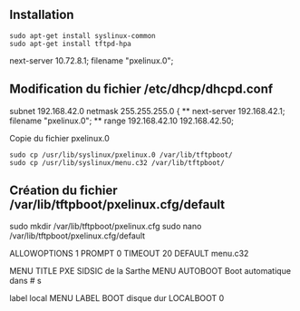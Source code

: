 ## Installation
```
sudo apt-get install syslinux-common
sudo apt-get install tftpd-hpa
```

next-server 10.72.8.1; 
filename "pxelinux.0"; 

## Modification du fichier /etc/dhcp/dhcpd.conf

subnet 192.168.42.0 netmask 255.255.255.0 {
**    next-server 192.168.42.1; 
    filename "pxelinux.0"; **
    range 192.168.42.10 192.168.42.50;

Copie du fichier pxelinux.0
```
sudo cp /usr/lib/syslinux/pxelinux.0 /var/lib/tftpboot/
sudo cp /usr/lib/syslinux/menu.c32 /var/lib/tftpboot/
```

## Création du fichier /var/lib/tftpboot/pxelinux.cfg/default


sudo mkdir /var/lib/tftpboot/pxelinux.cfg
sudo nano /var/lib/tftpboot/pxelinux.cfg/default


ALLOWOPTIONS 1
PROMPT 0
TIMEOUT 20
DEFAULT menu.c32

MENU TITLE PXE SIDSIC de la Sarthe
MENU AUTOBOOT Boot automatique dans # s

label  local
	MENU LABEL BOOT disque dur
	LOCALBOOT 0

